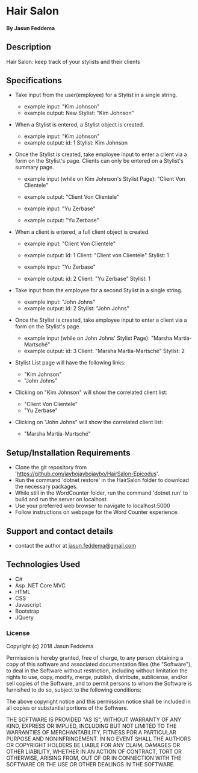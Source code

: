 
# Hair Salon
#### By Jasun Feddema

## Description
Hair Salon: keep track of your stylists and their clients

## Specifications
* Take input from the user(employee) for a Stylist in a single string.
  - example input: "Kim Johnson"
  - example output: New Stylist: "Kim Johnson"

* When a Stylist is entered, a Stylist object is created.
  - example input: "Kim Johnson"
  - example output:
    id: 1
    Stylist: Kim Johnson

* Once the Stylist is created, take employee input to enter a client via a form on the Stylist's page.
  Clients can only be entered on a Stylist's summary page.
  - example input (while on Kim Johnson's Stylist Page): "Client Von Clientele"
  - example output: "Client Von Clientele"

  - example input: "Yu Zerbase"
  - example output: "Yu Zerbase"

* When a client is entered, a full client object is created.
  - example input: "Client Von Clientele"
  - example output:
    id: 1
    Client: "Client von Clientele"
    Stylist: 1

  - example input: "Yu Zerbase"
  - example output:
    id: 2
    Client: "Yu Zerbase"
    Stylist: 1

* Take input from the employee for a second Stylist in a single string.
  - example input: "John Johns"
  - example output:
    id: 2
    Stylist: "John Johns"

* Once the Stylist is created, take employee input to enter a client via a form on the Stylist's page.
  - example input (while on John Johns' Stylist Page): "Marsha Martia-Martsché"
  - example output:
    id: 3
    Client: "Marsha Martia-Martsché"
    Stylist: 2    

* Stylist List page will have the following links:
  - "Kim Johnson"
  - "John Johns"

* Clicking on "Kim Johnson" will show the correlated client list:
  - "Client Von Clientele"
  - "Yu Zerbase"

* Clicking on "John Johns" will show the correlated client list:
  - "Marsha Martia-Martsché"

## Setup/Installation Requirements

* Clone the git repository from 'https://github.com/jaybojaybojaybo/HairSalon-Epicodus'.
* Run the command 'dotnet restore' in the HairSalon folder to download the necessary packages.
* While still in the WordCounter folder, run the command 'dotnet run' to build and run the server on localhost.
* Use your preferred web browser to navigate to localhost:5000
* Follow instructions on webpage for the Word Counter experience.


## Support and contact details

* contact the author at jasun.feddema@gmail.com

## Technologies Used

* C#
* Asp .NET Core MVC
* HTML
* CSS
* Javascript
* Bootstrap
* JQuery

### License

Copyright (c) 2018 Jasun Feddema

Permission is hereby granted, free of charge, to any person obtaining a copy of this software and associated documentation files (the "Software"), to deal in the Software without restriction, including without limitation the rights to use, copy, modify, merge, publish, distribute, sublicense, and/or sell copies of the Software, and to permit persons to whom the Software is furnished to do so, subject to the following conditions:

The above copyright notice and this permission notice shall be included in all copies or substantial portions of the Software.

THE SOFTWARE IS PROVIDED "AS IS", WITHOUT WARRANTY OF ANY KIND, EXPRESS OR IMPLIED, INCLUDING BUT NOT LIMITED TO THE WARRANTIES OF MERCHANTABILITY, FITNESS FOR A PARTICULAR PURPOSE AND NONINFRINGEMENT. IN NO EVENT SHALL THE AUTHORS OR COPYRIGHT HOLDERS BE LIABLE FOR ANY CLAIM, DAMAGES OR OTHER LIABILITY, WHETHER IN AN ACTION OF CONTRACT, TORT OR OTHERWISE, ARISING FROM, OUT OF OR IN CONNECTION WITH THE SOFTWARE OR THE USE OR OTHER DEALINGS IN THE SOFTWARE.
